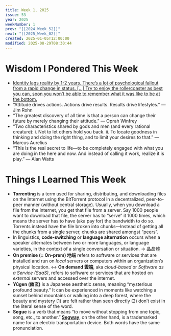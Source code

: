 ```yaml
---
title: Week 1, 2025
issue: 53
year: 2025
weekNumber: 1
prev: "[[2024_Week_52]]"
next: "[[2025_Week_02]]"
created: 2025-01-05T12:00:00
modified: 2025-08-29T08:30:44
---
```


# Wisdom I Pondered This Week

* [Identity lags reality by 1-2 years. There’s a lot of psychological fallout from a rapid change in status. \[…\] Try to enjoy the rollercoaster as best you can, soon you won’t be able to remember what it was like to be at the bottom.](https://x.com/ChrisWillx/status/1646572145533747219)
* “Attitude drives actions. Actions drive results. Results drive lifestyles.” — Jim Rohn
* “The greatest discovery of all time is that a person can change their future by merely changing their attitude.” — Oprah Winfrey
* “Two characteristics shared by gods and men (and every rational creature): i. Not to let others hold you back. ii. To locate goodness in thinking and doing the right thing, and to limit your desires to that.” — Marcus Aurelius
* “This is the real secret to life—to be completely engaged with what you are doing in the here and now. And instead of calling it work, realize it is play.” — Alan Watts

# Things I Learned This Week

* **Torrenting** is a term used for sharing, distributing, and downloading files on the Internet using the BitTorrent protocol in a decentralized, peer-to-peer manner (without central storage). Usually, when you download a file from the internet, you get that file from a server. Say 1000 people want to download that file, the server has to “serve” it 1000 times, which means the server has to have (aka pay for) the bandwidth to do so. Torrents instead have the file broken into chunks—Instead of getting all the chunks from a single server, chunks are shared amongst “peers”.
* In linguistics, **code-switching** or **language alternation** occurs when a speaker alternates between two or more languages, or language varieties, in the context of a single conversation or situation. → 晶晶體
* **On premise (= On-prem) 地端** refers to software or services that are installed and run on _local_ servers or computers within an organization’s physical location. ↔ **On demand 雲端**, aka _cloud-based_ or _Software as a Service (SaaS)_, refers to software or services that are hosted on _external_ servers and accessed over the internet.
* **Yūgen (幽玄)** is a Japanese aesthetic sense, meaning “mysterious profound beauty.” It can be experienced in moments like watching a sunset behind mountains or walking into a deep forest, where the beauty and mystery (1) are felt rather than seen directly (2) don’t exist in the literal sense of the word.
* **Segue** is a verb that means “to move without stopping from one topic, song, etc., to another.” **[Segway](https://de-de.segway.com/)**, on the other hand, is a trademarked name for an electric transportation device. Both words have the same pronunciation.
